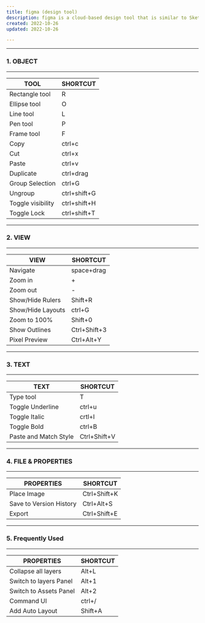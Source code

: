 ```yaml
---
title: figma (design tool)
description: figma is a cloud-based design tool that is similar to Sketch in functionality and features, but with big differences that make figma better for team collaboration.figma works on any operating system that runs a web browser. Macs, Windows PCs, Linux machines, and even Chromebooks can be used with figma. It is the only design tool of its type that does this, and in shops that use hardware running different operating systems, everyone can still share, open, and edit figma files.
created: 2022-10-26
updated: 2022-10-26

---
```

---
### 1.  OBJECT
---

| TOOL    |        SHORTCUT |
| ---------------|----------|
| Rectangle tool |        R |
| Ellipse tool   |       O  |
| Line tool      |        L |
| Pen tool       |        P |
| Frame tool     |        F |
| Copy           |      ctrl+c |
| Cut            |      ctrl+x |
| Paste          |      ctrl+v |
| Duplicate      |      ctrl+drag |
| Group Selection|       ctrl+G |
| Ungroup        |      ctrl+shift+G |
| Toggle visibility  |   ctrl+shift+H |
| Toggle Lock      |    ctrl+shift+T |

***
### 2.  VIEW
---
|VIEW       |         SHORTCUT |
|------------|------------------|
|Navigate    |        space+drag|
|Zoom in     |         +        | 
|Zoom out    |         -        |
|Show/Hide Rulers|    Shift+R   |
|Show/Hide Layouts|   ctrl+G    |
|Zoom to 100% |       Shift+0   |
|Show Outlines |       Ctrl+Shift+3 |
|Pixel Preview |      Ctrl+Alt+Y  |

***

### 3.  TEXT
---

|TEXT|                 SHORTCUT|
|----|-------------------------|
|Type tool|             T|
|Toggle Underline|      ctrl+u|
|Toggle Italic|         crtl+I|
|Toggle Bold|           ctrl+B|
|Paste and Match Style| Ctrl+Shift+V|
***

### 4.  FILE & PROPERTIES
---

|PROPERTIES|                        SHORTCUT|
|----------|--------------------------------|
|Place Image|                       Ctrl+Shift+K|
|Save to Version History|           Ctrl+Alt+S|
|Export|                            Ctrl+Shift+E|
***


 ### 5. Frequently Used
 ---

 |PROPERTIES|              SHORTCUT|
 |----------|----------------------|
|Collapse all layers|       Alt+L|
|Switch to layers Panel|    Alt+1|
|Switch to Assets Panel|    Alt+2|
|Command UI|                ctrl+/|
|Add Auto Layout|           Shift+A|